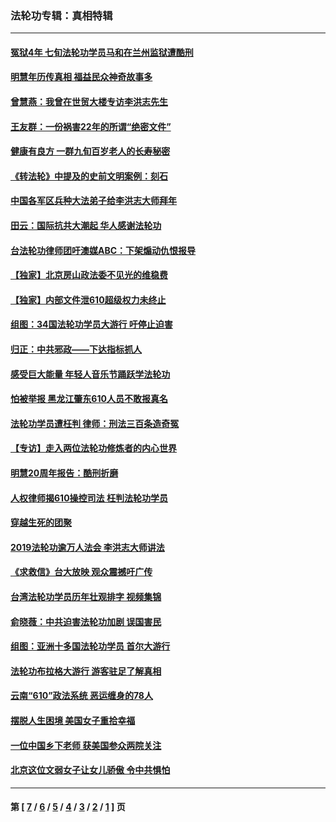 ### 法轮功专辑：真相特辑
---
#### [冤狱4年 七旬法轮功学员马和在兰州监狱遭酷刑](../../pages/nf4389/n13304688.md?12060430) 
#### [明慧年历传真相 福益民众神奇故事多](../../pages/nf4389/n13294545.md?12060430) 
#### [曾慧燕：我曾在世贸大楼专访李洪志先生](../../pages/nf4389/n12898729.md?12060430) 
#### [王友群：一份祸害22年的所谓“绝密文件”](../../pages/nf4389/n12871750.md?12060430) 
#### [健康有良方 一群九旬百岁老人的长寿秘密](../../pages/nf4389/n12847475.md?12060430) 
#### [《转法轮》中提及的史前文明案例：刻石](../../pages/nf4389/n12758577.md?12060430) 
#### [中国各军区兵种大法弟子给李洪志大师拜年](../../pages/nf4389/n12750047.md?12060430) 
#### [田云：国际抗共大潮起 华人感谢法轮功](../../pages/nf4389/n12357708.md?12060430) 
#### [台法轮功律师团吁澳媒ABC：下架煽动仇恨报导](../../pages/nf4389/n12279917.md?12060430) 
#### [【独家】北京房山政法委不见光的维稳费](../../pages/nf4389/n12031979.md?12060430) 
#### [【独家】内部文件泄610超级权力未终止](../../pages/nf4389/n12023895.md?12060430) 
#### [组图：34国法轮功学员大游行 吁停止迫害](../../pages/nf4389/n11492658.md?12060430) 
#### [归正：中共邪政——下达指标抓人](../../pages/nf4389/n11474770.md?12060430) 
#### [感受巨大能量 年轻人音乐节踊跃学法轮功](../../pages/nf4389/n11441981.md?12060430) 
#### [怕被举报 黑龙江肇东610人员不敢报真名](../../pages/nf4389/n11436499.md?12060430) 
#### [法轮功学员遭枉判 律师：刑法三百条造奇冤](../../pages/nf4389/n11433943.md?12060430) 
#### [【专访】走入两位法轮功修炼者的内心世界](../../pages/nf4389/n11415623.md?12060430) 
#### [明慧20周年报告：酷刑折磨](../../pages/nf4389/n11387954.md?12060430) 
#### [人权律师揭610操控司法 枉判法轮功学员](../../pages/nf4389/n11313370.md?12060430) 
#### [穿越生死的团聚](../../pages/nf4389/n11258922.md?12060430) 
#### [2019法轮功逾万人法会 李洪志大师讲法](../../pages/nf4389/n11265303.md?12060430) 
#### [《求救信》台大放映 观众震撼吁广传](../../pages/nf4389/n10922251.md?12060430) 
#### [台湾法轮功学员历年壮观排字 视频集锦](../../pages/nf4389/n10878789.md?12060430) 
#### [俞晓薇：中共迫害法轮功加剧 误国害民](../../pages/nf4389/n10859260.md?12060430) 
#### [组图：亚洲十多国法轮功学员 首尔大游行](../../pages/nf4389/n10781149.md?12060430) 
#### [法轮功布拉格大游行 游客驻足了解真相](../../pages/nf4389/n10749360.md?12060430) 
#### [云南“610”政法系统 恶运缠身的78人](../../pages/nf4389/n10747534.md?12060430) 
#### [摆脱人生困境 美国女子重拾幸福](../../pages/nf4389/n10688678.md?12060430) 
#### [一位中国乡下老师 获美国参众两院关注](../../pages/nf4389/n10683927.md?12060430) 
#### [北京这位文弱女子让女儿骄傲 令中共惧怕](../../pages/nf4389/n10668341.md?12060430) 

---
#### 第 [ [7](./7.md?12060430) / [6](./6.md?12060430) / [5](./5.md?12060430) / [4](./4.md?12060430) / [3](./3.md?12060430) / [2](./2.md?12060430) / [1](./1.md?12060430) ] 页
